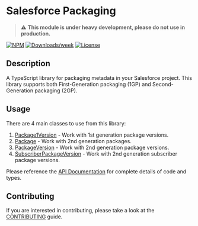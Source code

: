 # Salesforce Packaging

> :warning: **This module is under heavy development, please do not use in production.**

[![NPM](https://img.shields.io/npm/v/@salesforce/packaging.svg?label=@salesforce/packaging)](https://www.npmjs.com/package/@salesforce/packaging) [![Downloads/week](https://img.shields.io/npm/dw/@salesforce/packaging.svg)](https://npmjs.org/package/@salesforce/packaging) [![License](https://img.shields.io/badge/License-BSD%203--Clause-brightgreen.svg)](https://raw.githubusercontent.com/forcedotcom/packaging/main/LICENSE.txt)

## Description

A TypeScript library for packaging metadata in your Salesforce project. This library supports both First-Generation packaging (1GP) and Second-Generation packaging (2GP).

## Usage

There are 4 main classes to use from this library:

1. [Package1Version](https://forcedotcom.github.io/packaging/classes/package1_package1Version.Package1Version.html) - Work with 1st generation package versions.
1. [Package](https://forcedotcom.github.io/packaging/classes/package_package.Package.html) - Work with 2nd generation packages.
1. [PackageVersion](https://forcedotcom.github.io/packaging/classes/package_packageVersion.PackageVersion.html) - Work with 2nd generation package versions.
1. [SubscriberPackageVersion](https://forcedotcom.github.io/packaging/classes/package_subscriberPackageVersion.SubscriberPackageVersion.html) - Work with 2nd generation subscriber package versions.

Please reference the [API Documentation](https://forcedotcom.github.io/packaging/) for complete details of code and types.

## Contributing

If you are interested in contributing, please take a look at the [CONTRIBUTING](CONTRIBUTING.md) guide.
